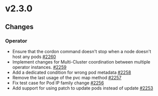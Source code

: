 # v2.3.0

## Changes

### Operator

* Ensure that the cordon command doesn't stop when a node doesn't host any pods [#2260](https://github.com/FoundationDB/fdb-kubernetes-operator/pull/2260)
* Implement changes for Multi-Cluster coordination between multiple operator instances. [#2259](https://github.com/FoundationDB/fdb-kubernetes-operator/pull/2259)
* Add a dedicated condition for wrong pod metadata [#2258](https://github.com/FoundationDB/fdb-kubernetes-operator/pull/2258)
* Remove the last usage of the pvc map method [#2257](https://github.com/FoundationDB/fdb-kubernetes-operator/pull/2257)
* Fix test case for Pod IP family change [#2256](https://github.com/FoundationDB/fdb-kubernetes-operator/pull/2256)
* Add support for using patch to update pods instead of update [#2253](https://github.com/FoundationDB/fdb-kubernetes-operator/pull/2253)
